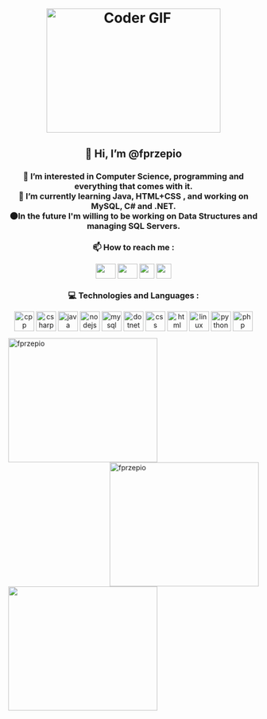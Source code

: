 <h1 align="center"><img alt="Coder GIF" height=250 width=350 src="https://cdn.dribbble.com/users/730703/screenshots/6581243/avento.gif" /></h1>

<h2 align="center">👋 Hi, I’m @fprzepio </h2>

<h3 align="center">
👀 I’m interested in Computer Science, programming and everything that comes with it.
<br>
🌱 I’m currently learning Java, HTML+CSS , and working on MySQL, C# and .NET.
<br>
🌑In the future I'm willing to be working on Data Structures and managing SQL Servers.
</h3>
<h3 align="center">📫 How to reach me : </h3>
<p align=center>
  <a href="https://www.linkedin.com/in/filip-przepiórka-228a03272/" target="blank"><img align="center" height=30 width=40 src="https://raw.githubusercontent.com/rahuldkjain/github-profile-readme-generator/master/src/images/icons/Social/linked-in-alt.svg"/></a>
  <a href="https://www.instagram.com/piorski.prze/" target="blank"><img align="center" height=30 width=40 src="https://raw.githubusercontent.com/rahuldkjain/github-profile-readme-generator/master/src/images/icons/Social/instagram.svg"/></a>
  <a href="mailto:filip.przepiorka@interia.eu" target="blank"><img align="center" height=30 width=30 src="https://github.com/M66B/FairEmail/blob/master/images/4.png"/></a>
  <a href="https://www.facebook.com/filip.przepiorka.71/" target="blank"><img align=center height=30 width=30 src="https://github.com/rahuldkjain/github-profile-readme-generator/blob/master/src/images/icons/Social/facebook.svg"/></a>
</p>

<h3 align=center> 💻 Technologies and Languages : </h3>
<p align=center>
  <img align=center height=40 width=40 src="https://github.com/rahuldkjain/github-profile-readme-generator/blob/master/src/images/icons/ProgrammingLanguages/cpp.svg" alt="cpp"/>
  <img align=center height=40 width=40 src="https://github.com/rahuldkjain/github-profile-readme-generator/blob/master/src/images/icons/ProgrammingLanguages/csharp.svg" alt="csharp"/>
  <img align=center height=40 width=40 src="https://github.com/rahuldkjain/github-profile-readme-generator/blob/master/src/images/icons/ProgrammingLanguages/java.svg" alt="java"/>
  <img align=center height=40 width=40 src="https://github.com/rahuldkjain/github-profile-readme-generator/blob/master/src/images/icons/BackendDevelopment/nodejs.svg" alt="nodejs"/>
  <img align=center height=40 width=40 src="https://github.com/rahuldkjain/github-profile-readme-generator/blob/master/src/images/icons/Database/mysql.svg" alt="mysql"/>
  <img align=center height=40 width=40 src="https://github.com/rahuldkjain/github-profile-readme-generator/blob/master/src/images/icons/Framework/dotnet.svg" alt="dotnet"/>
  <img align=center height=40 width=40 src="https://github.com/rahuldkjain/github-profile-readme-generator/blob/master/src/images/icons/FrontendDevelopment/css.svg" alt="css"/>
  <img align=center height=40 width=40 src="https://github.com/rahuldkjain/github-profile-readme-generator/blob/master/src/images/icons/FrontendDevelopment/html.svg" alt="html"/>
  <img align=center height=40 width=40 src="https://github.com/rahuldkjain/github-profile-readme-generator/blob/master/src/images/icons/Other/linux.svg" alt="linux"/>
  <img align=center height=40 width=40 src="https://github.com/rahuldkjain/github-profile-readme-generator/blob/master/src/images/icons/ProgrammingLanguages/python.svg" alt="python"/>
  <img align=center height=40 width=40 src="https://github.com/rahuldkjain/github-profile-readme-generator/blob/master/src/images/icons/ProgrammingLanguages/php.svg" alt="php"/>
  
</p>


<p><img align="left" height=250 width=300 src="https://github-readme-stats.vercel.app/api/top-langs?username=fprzepio&show_icons=true&locale=en&layout=compact" alt="fprzepio" /></p>
<p><img align="right" height=250 width=300 src="https://github-readme-streak-stats.herokuapp.com?user=fprzepio" alt="fprzepio" /></p>
<p><img align="center" height=250 width=300 src="https://github-readme-stats.vercel.app/api?username=fprzepio&default_repocard&show_icons=true"</p>
